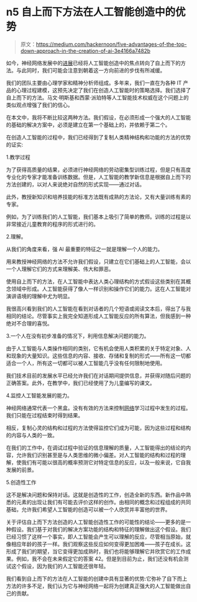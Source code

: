 # n5 自上而下方法在人工智能创造中的优势

> 原文：<https://medium.com/hackernoon/five-advantages-of-the-top-down-approach-in-the-creation-of-ai-3e4166a7482b>

如今，神经网络发展中的[进展](https://hackernoon.com/tagged/progress)已经将人工智能创造中的焦点转向了自上而下的方法。与此同时，我们可能会注意到朝着这一方向前进的步伐有所减缓。

我们的团队主要由心理学家和精神分析师组成。多年来，我们一直在为各种 IT 产品的心理过程建模，这预先决定了我们在创造人工智能时的策略选择。我们选择了自上而下的方法。马文·明斯基和西蒙·派珀特等人工智能技术权威在这个问题上的类似观点增强了我们的信心。

在本文中，我将不断比较这两种方法。我们假设，在必须形成一个强大的人工智能的基础的解决方案中，必须是建立在第一个基础上的，并依赖于第二个。

在创造人工智能的过程中，我们已经得到了复制人类精神结构和功能的方法的优势的证实:

1.教学过程

为了获得高质量的结果，必须进行神经网络的劳动密集型训练过程，但是只有高度专业化的专家才能准备训练数据。但是，人工智能的教学新信息是根据自上而下的方法创建的，以对人来说绝对自然的形式实现——通过对话。

此外，教授新知识和培养技能的标准方法既有成熟的方法论，又有大量训练有素的专家。

例如，为了训练我们的人工智能，我们基本上吸引了简单的教师。训练的过程是以非常接近儿童教育的程序的形式进行的。

2.理解。

从我们的角度来看，强 AI 最重要的特征之一就是理解一个人的能力。

用来教授神经网络的方法不允许我们假设，只建立在它们基础上的人工智能，会以一个人理解它们的方式来理解美、伟大和罪恶。

使用自上而下的方法，在人工智能中表达人类心理结构的方式假设这些类别在其概念领域中形成。人工智能获得了像人一样识别和操作它们的能力。这在人工智能对演讲语境的理解中尤为明显。

我很高兴看到我们的人工智能在看到对话者的几个短语或阅读文本后，得出了与我相同的结论。尽管事实上我完全知道形成人工智能反应的所有算法，但我感到一种绝对不合理的喜悦。

3.一个人在没有初步准备的情况下，利用信息解决问题的能力。

由于人工智能与人类操作相同的类别，它有机会使用人类积累的关于特定对象、人和现象的大量知识。这些信息的内容、接收、存储和复制的形式——所有这一切都适合一个人，所有这一切都可以被人工智能几乎没有任何限制地使用。

我们技术目前的发展水平已经允许我们在对话期间提供信息，并获得对随后问题的正确答案。此外，在教学中，我们已经使用了为儿童编写的课文。

4.监控人工智能发展的能力。

神经网络通常代表一个黑盒。没有有效的方法来控制[网络](https://hackernoon.com/tagged/network)学习过程中发生的过程。我们只能在过程结束时得到结果。

相反，复制心灵的结构和过程的方法使得监控它们成为可能，因为这些过程和结构的内容与人类的一致。

在我们的工作中，在调试过程中验证的信息理解的质量，人工智能得出的结论的内容，允许我们识别甚至是与人类思维的微小偏差。对人工智能的结构和过程的理解，使我们有可能以很高的概率预测它对特定信息的反应，以及一般来说，它自我发展的前景。

5.创造性工作

这不是解决问题和保持对话。这就是创造性的工作，创造全新的东西。新作品中熟悉的元素的出现让我们有可能去评价这样的创作。由相同的概念和过程组成的共同基础，允许我们希望人工智能的创造可以被一个人欣赏并丰富他的世界。

关于评估自上而下方法创造的人工智能创造性工作的可能性的结论——更多的是一种假设。我们基于对我们的解决方案功能的结构和特征的理解做出这个假设。我们已经习惯了这样一个事实，即人工智能会产生可以理解的反应，尽管相当原始，就像相应年龄的孩子一样。我们观察这些反应如何变得更加困难——孩子在成长。这形成了我们的期望，当它变得更加成熟时，我们也将能够理解它并欣赏它的工作成果。例如，我不会在未来假定它的答案 42。但是到目前为止，我们还没有机会测试这个假设，因为我们的人工智能还很年轻。

我们看到自上而下的方法在人工智能的创建中具有显著的优势:它弥补了自下而上方法的许多不足，我们认为它与神经网络一起将为创建真正强大的人工智能做出自己的贡献。